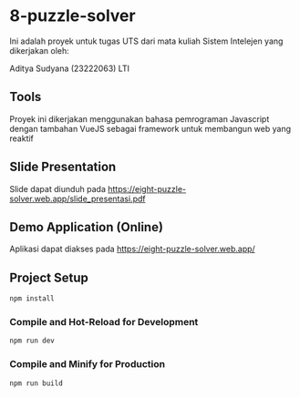 # 8-puzzle-solver

Ini adalah proyek untuk tugas UTS dari mata kuliah Sistem Intelejen yang dikerjakan oleh:

Aditya Sudyana (23222063) LTI

## Tools

Proyek ini dikerjakan menggunakan bahasa pemrograman Javascript dengan tambahan VueJS sebagai framework untuk membangun web yang reaktif

## Slide Presentation

Slide dapat diunduh pada https://eight-puzzle-solver.web.app/slide_presentasi.pdf

## Demo Application (Online)

Aplikasi dapat diakses pada https://eight-puzzle-solver.web.app/

## Project Setup

```sh
npm install
```

### Compile and Hot-Reload for Development

```sh
npm run dev
```

### Compile and Minify for Production

```sh
npm run build
```
